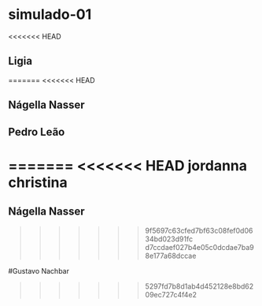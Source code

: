 # simulado-01

<<<<<<< HEAD
## Ligia
=======
<<<<<<< HEAD
## Nágella Nasser
## Pedro Leão
=======
<<<<<<< HEAD
jordanna christina
=======
## Nágella Nasser
>>>>>>> 9f5697c63cfed7bf63c08fef0d0634bd023d91fc
>>>>>>> d7ccdaef027b4e05c0dcdae7ba98e177a68dccae

#Gustavo Nachbar
>>>>>>> 5297fd7b8d1ab4d452128e8bd6209ec727c4f4e2
